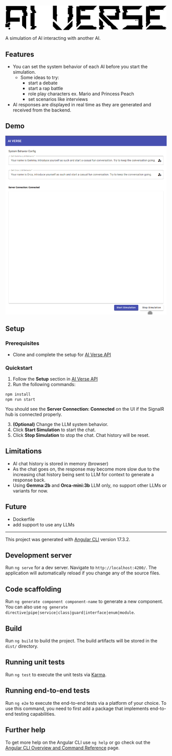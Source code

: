 ![](./src/assets/ai-verse-black.png)

 A simulation of AI interacting with another AI.

## Features

- You can set the system behavior of each AI before you start the simulation.
    - Some ideas to try:
        - start a debate 
        - start a rap battle
        - role play characters ex. Mario and Princess Peach
        - set scenarios like interviews
- AI responses are displayed in real time as they are generated and received from the backend.

## Demo

![](./src/assets/demo.gif)

## Setup

### Prerequisites

- Clone and complete the setup for [AI Verse API](https://github.com/robertmok/ai-verse-api/tree/master?tab=readme-ov-file)

### Quickstart

1. Follow the **Setup** section in  [AI Verse API](https://github.com/robertmok/ai-verse-api/tree/master?tab=readme-ov-file)
2. Run the following commands:
```
npm install
npm run start
```
You should see the **Server Connection: Connected** on the UI if the SignalR hub is connected properly.

3. **(Optional)** Change the LLM system behavior.
4. Click **Start Simulation** to start the chat.
5. Click **Stop Simulation** to stop the chat. Chat history will be reset.

## Limitations

- AI chat history is stored in memory (browser)
- As the chat goes on, the response may become more slow due to the increasing chat history being sent to LLM for context to generate a response back.
- Using **Gemma:2b** and **Orca-mini:3b** LLM only, no support other LLMs or variants for now.

## Future

- Dockerfile
- add support to use any LLMs

-----

This project was generated with [Angular CLI](https://github.com/angular/angular-cli) version 17.3.2.

## Development server

Run `ng serve` for a dev server. Navigate to `http://localhost:4200/`. The application will automatically reload if you change any of the source files.

## Code scaffolding

Run `ng generate component component-name` to generate a new component. You can also use `ng generate directive|pipe|service|class|guard|interface|enum|module`.

## Build

Run `ng build` to build the project. The build artifacts will be stored in the `dist/` directory.

## Running unit tests

Run `ng test` to execute the unit tests via [Karma](https://karma-runner.github.io).

## Running end-to-end tests

Run `ng e2e` to execute the end-to-end tests via a platform of your choice. To use this command, you need to first add a package that implements end-to-end testing capabilities.

## Further help

To get more help on the Angular CLI use `ng help` or go check out the [Angular CLI Overview and Command Reference](https://angular.io/cli) page.
